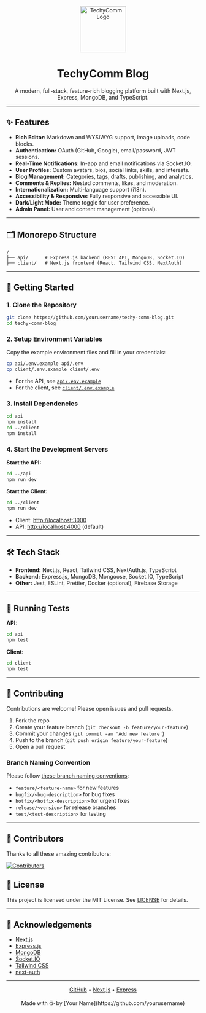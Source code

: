<p align="center">
  <img src="https://lh3.googleusercontent.com/pw/AP1GczP42usITm10yc2j45bzIWFZnuLDmIrVLOr_aGpSqMnQqZiXxGEdAKbOv103csKm-18I8edfCNHjwzv4lXiCDllEns4BD6fJxG-08v1D2NOqGsqZ8L1W3gFqSTE95lxzKeL3RJqK6jlgvYDITEbrjsM=w605-h605-s-no-gm?authuser=0" alt="TechyComm Logo" width="120" height="120" />
</p>

<h1 align="center">TechyComm Blog</h1>
<p align="center">
  A modern, full-stack, feature-rich blogging platform built with Next.js, Express, MongoDB, and TypeScript.
</p>

---

## ✨ Features

- **Rich Editor:** Markdown and WYSIWYG support, image uploads, code blocks.
- **Authentication:** OAuth (GitHub, Google), email/password, JWT sessions.
- **Real-Time Notifications:** In-app and email notifications via Socket.IO.
- **User Profiles:** Custom avatars, bios, social links, skills, and interests.
- **Blog Management:** Categories, tags, drafts, publishing, and analytics.
- **Comments & Replies:** Nested comments, likes, and moderation.
- **Internationalization:** Multi-language support (i18n).
- **Accessibility & Responsive:** Fully responsive and accessible UI.
- **Dark/Light Mode:** Theme toggle for user preference.
- **Admin Panel:** User and content management (optional).

---

## 🗂️ Monorepo Structure

```
/
├── api/      # Express.js backend (REST API, MongoDB, Socket.IO)
├── client/   # Next.js frontend (React, Tailwind CSS, NextAuth)
```

---

## 🚀 Getting Started

### 1. Clone the Repository

```sh
git clone https://github.com/yourusername/techy-comm-blog.git
cd techy-comm-blog
```

### 2. Setup Environment Variables

Copy the example environment files and fill in your credentials:

```sh
cp api/.env.example api/.env
cp client/.env.example client/.env
```

- For the API, see [`api/.env.example`](api/.env.example)
- For the client, see [`client/.env.example`](client/.env.example)

### 3. Install Dependencies

```sh
cd api
npm install
cd ../client
npm install
```

### 4. Start the Development Servers

**Start the API:**

```sh
cd ../api
npm run dev
```

**Start the Client:**

```sh
cd ../client
npm run dev
```

- Client: [http://localhost:3000](http://localhost:3000)
- API: [http://localhost:4000](http://localhost:4000) (default)

---

## 🛠️ Tech Stack

- **Frontend:** Next.js, React, Tailwind CSS, NextAuth.js, TypeScript
- **Backend:** Express.js, MongoDB, Mongoose, Socket.IO, TypeScript
- **Other:** Jest, ESLint, Prettier, Docker (optional), Firebase Storage

---

## 🧪 Running Tests

**API:**

```sh
cd api
npm test
```

**Client:**

```sh
cd client
npm test
```

---

## 📝 Contributing

Contributions are welcome! Please open issues and pull requests.

1. Fork the repo
2. Create your feature branch (`git checkout -b feature/your-feature`)
3. Commit your changes (`git commit -am 'Add new feature'`)
4. Push to the branch (`git push origin feature/your-feature`)
5. Open a pull request

### Branch Naming Convention

Please follow [these branch naming conventions](https://www.geeksforgeeks.org/git/how-to-naming-conventions-for-git-branches/):

- `feature/<feature-name>` for new features
- `bugfix/<bug-description>` for bug fixes
- `hotfix/<hotfix-description>` for urgent fixes
- `release/<version>` for release branches
- `test/<test-description>` for testing

---

## 👥 Contributors

Thanks to all these amazing contributors:

[![Contributors](https://contrib.rocks/image?repo=davidfcopozo/techy-comm-blog)](https://github.com/davidfcopozo/techy-comm-blog/graphs/contributors)

## 📄 License

This project is licensed under the MIT License. See [LICENSE](LICENSE) for details.

---

## 🙏 Acknowledgements

- [Next.js](https://nextjs.org/)
- [Express.js](https://expressjs.com/)
- [MongoDB](https://www.mongodb.com/)
- [Socket.IO](https://socket.io/)
- [Tailwind CSS](https://tailwindcss.com/)
- [next-auth](https://next-auth.js.org/)

---

<p align="center">
  <a href="https://github.com/davidfcopozo/techy-comm-blog">GitHub</a> •
  <a href="https://nextjs.org/">Next.js</a> •
  <a href="https://expressjs.com/">Express</a>
</p>

<p align="center">
  Made with <span style="font-size:1.2em;">☕</span> by [Your Name](https://github.com/yourusername)
</p>
